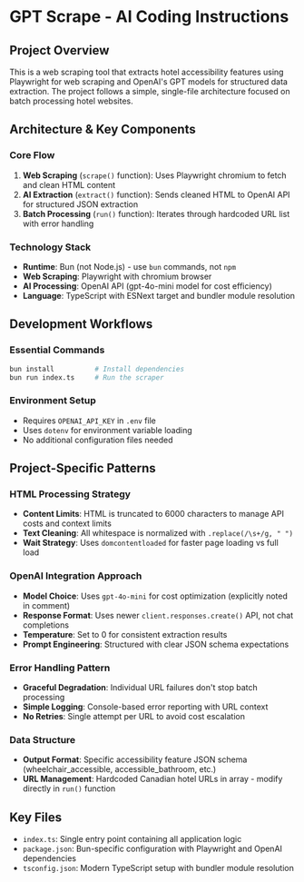 # GPT Scrape - AI Coding Instructions

## Project Overview
This is a web scraping tool that extracts hotel accessibility features using Playwright for web scraping and OpenAI's GPT models for structured data extraction. The project follows a simple, single-file architecture focused on batch processing hotel websites.

## Architecture & Key Components

### Core Flow
1. **Web Scraping** (`scrape()` function): Uses Playwright chromium to fetch and clean HTML content
2. **AI Extraction** (`extract()` function): Sends cleaned HTML to OpenAI API for structured JSON extraction
3. **Batch Processing** (`run()` function): Iterates through hardcoded URL list with error handling

### Technology Stack
- **Runtime**: Bun (not Node.js) - use `bun` commands, not `npm`
- **Web Scraping**: Playwright with chromium browser
- **AI Processing**: OpenAI API (gpt-4o-mini model for cost efficiency)
- **Language**: TypeScript with ESNext target and bundler module resolution

## Development Workflows

### Essential Commands
```bash
bun install          # Install dependencies
bun run index.ts     # Run the scraper
```

### Environment Setup
- Requires `OPENAI_API_KEY` in `.env` file
- Uses `dotenv` for environment variable loading
- No additional configuration files needed

## Project-Specific Patterns

### HTML Processing Strategy
- **Content Limits**: HTML is truncated to 6000 characters to manage API costs and context limits
- **Text Cleaning**: All whitespace is normalized with `.replace(/\s+/g, " ")`
- **Wait Strategy**: Uses `domcontentloaded` for faster page loading vs full load

### OpenAI Integration Approach
- **Model Choice**: Uses `gpt-4o-mini` for cost optimization (explicitly noted in comment)
- **Response Format**: Uses newer `client.responses.create()` API, not chat completions
- **Temperature**: Set to 0 for consistent extraction results
- **Prompt Engineering**: Structured with clear JSON schema expectations

### Error Handling Pattern
- **Graceful Degradation**: Individual URL failures don't stop batch processing
- **Simple Logging**: Console-based error reporting with URL context
- **No Retries**: Single attempt per URL to avoid cost escalation

### Data Structure
- **Output Format**: Specific accessibility feature JSON schema (wheelchair_accessible, accessible_bathroom, etc.)
- **URL Management**: Hardcoded Canadian hotel URLs in array - modify directly in `run()` function

## Key Files
- `index.ts`: Single entry point containing all application logic
- `package.json`: Bun-specific configuration with Playwright and OpenAI dependencies
- `tsconfig.json`: Modern TypeScript setup with bundler module resolution
